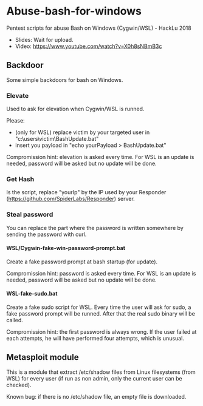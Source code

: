 # Abuse-bash-for-windows
Pentest scripts for abuse Bash on Windows (Cygwin/WSL) - HackLu 2018
- Slides: Wait for upload.
- Video: https://www.youtube.com/watch?v=X0h8sNBmB3c

## Backdoor

Some simple backdoors for bash on Windows.

### Elevate
Used to ask for elevation when Cygwin/WSL is runned.

Please:
- (only for WSL) replace victim by your targeted user in "c:\users\victim\BashUpdate.bat"
- insert you payload in "echo yourPayload > BashUpdate.bat"

Compromission hint: elevation is asked every time. For WSL is an update is needed, password will be asked but no update will be done.

### Get Hash

Is the script, replace "yourIp" by the IP used by your Responder (https://github.com/SpiderLabs/Responder) server.

### Steal password

You can replace the part where the password is written somewhere by sending the password with curl.

#### WSL/Cygwin-fake-win-password-prompt.bat

Create a fake password prompt at bash startup (for update).

Compromission hint: password is asked every time. For WSL is an update is needed, password will be asked but no update will be done.

#### WSL-fake-sudo.bat

Create a fake sudo script for WSL. Every time the user will ask for sudo, a fake password prompt will be runned. After that the real sudo binary will be called.

Compromission hint: the first password is always wrong. If the user failed at each attempts, he will have performed four attempts, which is unusual.

## Metasploit module

This is a module that extract /etc/shadow files from Linux filesystems (from WSL) for every user (if run as non admin, only the current user can be checked).

Known bug: if there is no /etc/shadow file, an empty file is downloaded.
